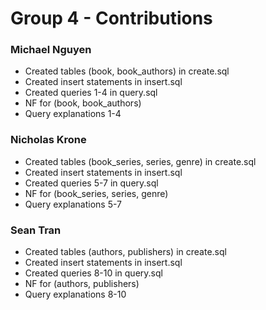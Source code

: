 # Group 4 - Contributions
### Michael Nguyen
- Created tables (book, book_authors) in create.sql
- Created insert statements in insert.sql
- Created queries 1-4 in query.sql
- NF for (book, book_authors)
- Query explanations 1-4
### Nicholas Krone
- Created tables (book_series, series, genre) in create.sql
- Created insert statements in insert.sql
- Created queries 5-7 in query.sql
- NF for (book_series, series, genre)
- Query explanations 5-7
### Sean Tran
- Created tables (authors, publishers) in create.sql
- Created insert statements in insert.sql
- Created queries 8-10 in query.sql
- NF for (authors, publishers)
- Query explanations 8-10

